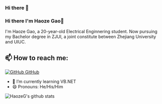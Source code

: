 ### Hi there 👋

<!--
**HaozeG/HaozeG** is a ✨ _special_ ✨ repository because its `README.md` (this file) appears on your GitHub profile.

Here are some ideas to get you started:

- 🔭 I’m currently working on ...
- 🌱 I’m currently learning ...
- 👯 I’m looking to collaborate on ...
- 🤔 I’m looking for help with ...
- 💬 Ask me about ...
- 📫 How to reach me: ...
- 😄 Pronouns: ...
- ⚡ Fun fact: ...
-->

### Hi there I'm Haoze Gao👋
I'm Haoze Gao, a 20-year-old Electrical Enginnering student. Now pursuing my Bachelor degree in ZJUI, a joint constitute between Zhejiang University and UIUC. <br>
## 📫 How to reach me: 
[![GitHub](https://i.stack.imgur.com/tskMh.png) GitHub](https://github.com/HaozeG)

- 🌱 I’m currently learning VB.NET
- 😄 Pronouns: He/His/Him

![HaozeG's github stats](https://github-readme-stats.vercel.app/api?username=HaozeG&show_icons=true&theme=dark)
